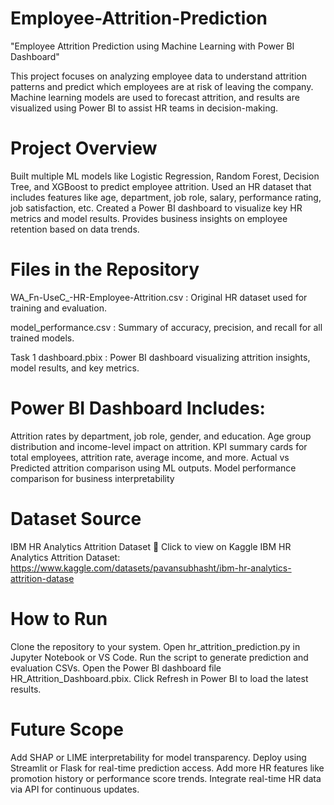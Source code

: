 # Employee-Attrition-Prediction 
"Employee Attrition Prediction using Machine Learning with Power BI Dashboard"

This project focuses on analyzing employee data to understand attrition patterns and predict which employees are at risk of leaving the company. Machine learning models are used to forecast attrition, and results are visualized using Power BI to assist HR teams in decision-making.

 # Project Overview
Built multiple ML models like Logistic Regression, Random Forest, Decision Tree, and XGBoost to predict employee attrition.
Used an HR dataset that includes features like age, department, job role, salary, performance rating, job satisfaction, etc.
Created a Power BI dashboard to visualize key HR metrics and model results.
Provides business insights on employee retention based on data trends.

# Files in the Repository

WA_Fn-UseC_-HR-Employee-Attrition.csv : Original HR dataset used for training and evaluation.

model_performance.csv : Summary of accuracy, precision, and recall for all trained models.

Task 1 dashboard.pbix : Power BI dashboard visualizing attrition insights, model results, and key metrics.

# Power BI Dashboard Includes:
Attrition rates by department, job role, gender, and education.
Age group distribution and income-level impact on attrition.
KPI summary cards for total employees, attrition rate, average income, and more.
Actual vs Predicted attrition comparison using ML outputs.
Model performance comparison for business interpretability


# Dataset Source
IBM HR Analytics Attrition Dataset
🔗 Click to view on Kaggle
IBM HR Analytics Attrition Dataset:
 https://www.kaggle.com/datasets/pavansubhasht/ibm-hr-analytics-attrition-datase

 # How to Run
Clone the repository to your system.
Open hr_attrition_prediction.py in Jupyter Notebook or VS Code.
Run the script to generate prediction and evaluation CSVs.
Open the Power BI dashboard file HR_Attrition_Dashboard.pbix.
Click Refresh in Power BI to load the latest results.

# Future Scope
Add SHAP or LIME interpretability for model transparency.
Deploy using Streamlit or Flask for real-time prediction access.
Add more HR features like promotion history or performance score trends.
Integrate real-time HR data via API for continuous updates.
